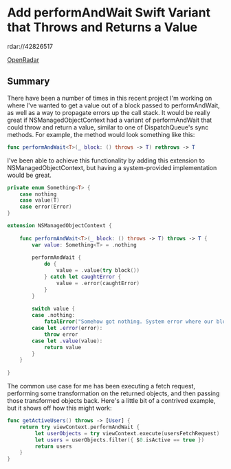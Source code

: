 # Add performAndWait Swift Variant that Throws and Returns a Value

rdar://42826517

[OpenRadar](https://openradar.appspot.com/42826517)

## Summary

There have been a number of times in this recent project I'm working on where I've wanted to get a value out of a block passed to performAndWait, as well as a way to propagate errors up the call stack. It would be really great if NSManagedObjectContext had a variant of performAndWait that could throw and return a value, similar to one of DispatchQueue's sync methods. For example, the method would look something like this:

```swift
func performAndWait<T>(_ block: () throws -> T) rethrows -> T
```

I've been able to achieve this functionality by adding this extension to NSManagedObjectContext, but having a system-provided implementation would be great.

```swift
private enum Something<T> {
    case nothing
    case value(T)
    case error(Error)
}

extension NSManagedObjectContext {
    
    func performAndWait<T>(_ block: () throws -> T) throws -> T {
        var value: Something<T> = .nothing
        
        performAndWait {
            do {
                value = .value(try block())
            } catch let caughtError {
                value = .error(caughtError)
            }
        }
        
        switch value {
        case .nothing:
            fatalError("Somehow got nothing. System error where our block was not called?")
        case let .error(error):
            throw error
        case let .value(value):
            return value
        }
    }
    
}
```

The common use case for me has been executing a fetch request, performing some transformation on the returned objects, and then passing those transformed objects back. Here's a little bit of a contrived example, but it shows off how this might work:

```swift
func getActiveUsers() throws -> [User] {
    return try viewContext.performAndWait {
         let userObjects = try viewContext.execute(usersFetchRequest)
         let users = userObjects.filter({ $0.isActive == true })
         return users
    }
}
```
